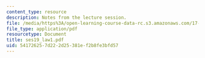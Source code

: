 ```yaml
---
content_type: resource
description: Notes from the lecture session.
file: /media/https%3A/open-learning-course-data-rc.s3.amazonaws.com/17-55j-introduction-to-latin-american-studies-fall-2006/541726257d222d25381ef2b8fe3bfd57_ses19_law1.pdf
file_type: application/pdf
resourcetype: Document
title: ses19_law1.pdf
uid: 54172625-7d22-2d25-381e-f2b8fe3bfd57
---
```

